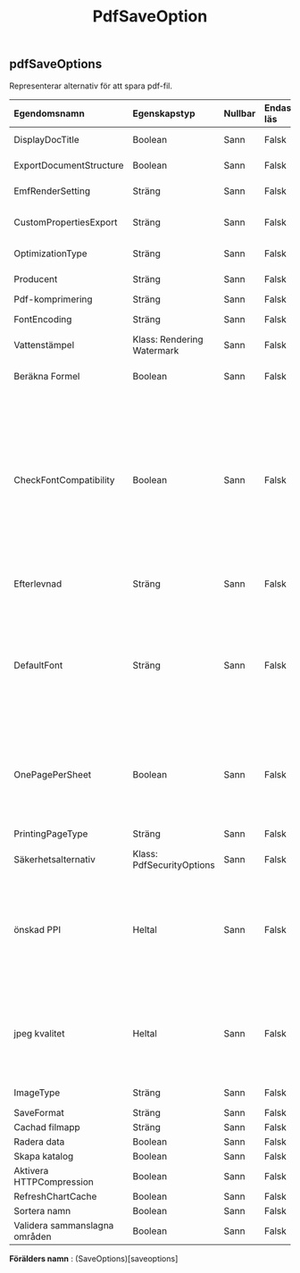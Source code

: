 ﻿---
title: PdfSaveOption
second_title: Aspose.Cells Cloud Documen
type: docs
url: /sv/specification/model/pdfsaveoptions/
description: "Aspose.Cells Molnmodellspecifikation: PdfSaveOptions. Hantera enkelt Excel och andra kalkylarksdokument med funktioner som att öppna, generera, redigera, dela, slå samman, jämföra och konvertera"
weight: 50
---
## **pdfSaveOptions**

 Representerar alternativ för att spara pdf-fil.

| Egendomsnamn| Egenskapstyp| Nullbar| Endast läs| Standardvärde| Beskrivning|
|:- |:- |:- |:- |:- |:- |
| DisplayDocTitle| Boolean| Sann| Falsk|| Indikerar om fönstrets namnlist ska visa dokumentets titel.|
| ExportDocumentStructure| Boolean| Sann| Falsk|| Indikerar om dokumentstruktur ska exporteras.|
| EmfRenderSetting| Sträng| Sann| Falsk|| Inställning för rendering av Emf-metafil.|
| CustomPropertiesExport| Sträng| Sann| Falsk|| Anger hur CustomDocumentPropertyCollection exporteras till filen PDF.|
| OptimizationType| Sträng| Sann| Falsk|| Hämtar och ställer in pdf-optimeringstyp.|
| Producent| Sträng| Sann| Falsk|| Hämtar och ställer in producent av genererade pdf-dokument.|
| Pdf-komprimering| Sträng| Sann| Falsk||Ange komprimeringsalgoritmen.|
| FontEncoding| Sträng| Sann| Falsk|| Hämtar eller ställer in inbäddad teckensnittskodning i pdf.|
| Vattenstämpel| Klass: Rendering Watermark| Sann| Falsk|| Hämtar eller ställer in vattenstämpel till utmatning.|
| Beräkna Formel| Boolean| Sann| Falsk|| Anger om man beräknar formler innan pdf-filen sparas. Standardvärdet är falskt.|
| CheckFontCompatibility| Boolean| Sann| Falsk|| Anger om teckensnittskompatibilitet kontrolleras för varje tecken i texten. Standardvärdet är sant. Inaktivera den här egenskapen kan ge bättre prestanda. Men när standardtypsnittet eller det angivna teckensnittet för text/tecken inte kan användas för att återge det, kan oläsbara tecken (som block) förekomma i den genererade pdf-filen. För en sådan situation bör användaren behålla denna egenskap som sann så att alternativa teckensnitt kan sökas och användas för att återge texten istället;|
| Efterlevnad| Sträng| Sann| Falsk|| Arbetsboken konverteras till pdf enligt PdfCompliance i den här egenskapen.|
| DefaultFont| Sträng| Sann| Falsk||När tecken i Excel är unicode och inte är inställda med korrekt typsnitt i cellstil, kan de visas som block i pdf, bild. Ställ in standardteckensnittet som MingLiu eller MS Gothic för att visa dessa tecken. Om den här egenskapen inte är inställd kommer Aspose.Cells att använda systemets standardteckensnitt för att visa dessa unicode-tecken.|
| OnePagePerSheet| Boolean| Sann| Falsk|| Om OnePagePerSheet är sant , kommer allt innehåll på ett ark endast att matas ut till en sida som resultat. Pappersstorleken för sidinställningarna kommer att vara ogiltig och de andra inställningarna för sidinställningarna kommer fortfarande att gälla.|
| PrintingPageType| Sträng| Sann| Falsk|| Indikerar vilka sidor som inte kommer att skrivas ut.|
| Säkerhetsalternativ| Klass: PdfSecurityOptions| Sann| Falsk|| Ställ in detta alternativ när säkerhet behövs i xls2pdf-resultat.|
| önskad PPI| Heltal| Sann| Falsk||Ställ in önskad PPI (pixlar per tum) för omsamplingsbilder och jpeg-kvalitet. Alla bilder konverteras till JPEG med den angivna kvalitetsinställningen, och bilder som är större än den angivna PPI (pixlar per tum) kommer att samplas om. Önskade pixlar per tum. 220 hög kvalitet. 150 skärmkvalitet. 96 e-postkvalitet.|
| jpeg kvalitet| Heltal| Sann| Falsk|| Ställ in önskad PPI (pixlar per tum) för omsamplingsbilder och jpeg-kvalitet. Alla bilder konverteras till JPEG med den angivna kvalitetsinställningen, och bilder som är större än den angivna PPI (pixlar per tum) kommer att samplas om. 0 - 100 % JPEG kvalitet.|
| ImageType| Sträng| Sann| Falsk|| Representerar bildtypen vid konvertering av diagram och form.|
| SaveFormat| Sträng| Sann| Falsk|||
| Cachad filmapp| Sträng| Sann| Falsk|||
| Radera data| Boolean| Sann| Falsk|||
| Skapa katalog| Boolean| Sann| Falsk|||
| Aktivera HTTPCompression| Boolean| Sann| Falsk|||
| RefreshChartCache| Boolean| Sann| Falsk|||
|Sortera namn| Boolean| Sann| Falsk|||
| Validera sammanslagna områden| Boolean| Sann| Falsk|||

**Förälders namn** : (SaveOptions)[saveoptions]